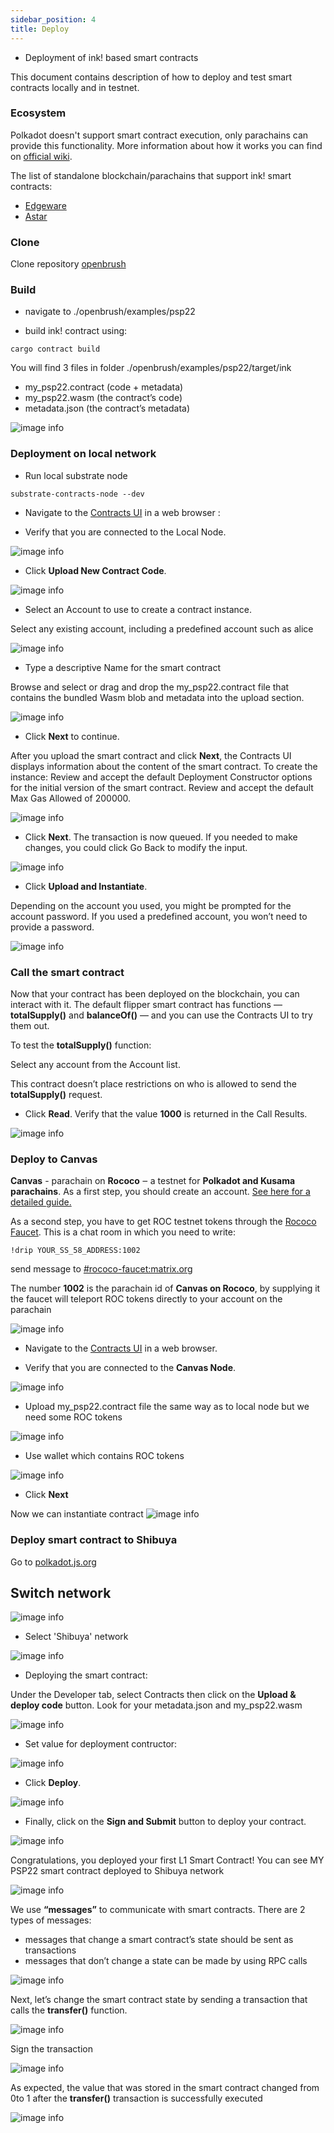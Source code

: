 ```yaml
---
sidebar_position: 4
title: Deploy
---
```


- Deployment of ink! based smart contracts

This document contains description of how to deploy and test smart contracts locally and in testnet.

### Ecosystem

Polkadot doesn't support smart contract execution, only parachains can provide this functionality. More information
about how it works you can find on [official wiki](https://wiki.polkadot.network/docs/en/build-smart-contracts).

The list of standalone blockchain/parachains that support ink! smart contracts:

* [Edgeware](https://edgewa.re)
* [Astar](https://astar.network/)

### Clone
Clone repository [openbrush](https://github.com/Supercolony-net/openbrush-contracts.git)

### Build

- navigate to ./openbrush/examples/psp22

- build ink! contract using: 
```
cargo contract build
```

You will find 3 files in folder ./openbrush/examples/psp22/target/ink
  - my_psp22.contract (code + metadata)
  - my_psp22.wasm (the contract’s code)
  - metadata.json (the contract’s metadata) 

![image info](pictures/files.jpeg)

### Deployment on local network

- Run local substrate node
```
substrate-contracts-node --dev
```
- Navigate to the [Contracts UI](https://paritytech.github.io/contracts-ui) in a web browser :

- Verify that you are connected to the Local Node.

![image info](pictures/select-local-network.jpeg)

- Click **Upload New Contract Code**.

![image info](pictures/add-new-contract.jpeg)

- Select an Account to use to create a contract instance.

Select any existing account, including a predefined account such as alice

![image info](pictures/set-instantiate-account.jpeg)

- Type a descriptive Name for the smart contract

Browse and select or drag and drop the my_psp22.contract file that contains the bundled Wasm blob and metadata into the upload section.

![image info](pictures/upload-and-instantiate-contract.jpeg)

- Click **Next** to continue.

After you upload the smart contract and click **Next**, the Contracts UI displays information about the content of the smart contract.
To create the instance:
Review and accept the default Deployment Constructor options for the initial version of the smart contract.
Review and accept the default Max Gas Allowed of 200000.

![image info](pictures/initialize-contract.jpeg)

- Click **Next**.
The transaction is now queued. If you needed to make changes, you could click Go Back to modify the input.

![image info](pictures/upload.jpeg)

- Click **Upload and Instantiate**.

Depending on the account you used, you might be prompted for the account password. If you used a predefined account, you won’t need to provide a password.

![image info](pictures/uploaded.jpeg)

### Call the smart contract
Now that your contract has been deployed on the blockchain, you can interact with it. The default flipper smart contract has  functions — **totalSupply()** and **balanceOf()** — and you can use the Contracts UI to try them out.

To test the **totalSupply()** function:

Select any account from the Account list.

This contract doesn’t place restrictions on who is allowed to send the **totalSupply()** request.

- Click **Read**.
Verify that the value **1000** is returned in the Call Results.

![image info](pictures/read-total-supply.jpeg)

### Deploy to Canvas

**Canvas** - parachain on **Rococo** ‒ a testnet for **Polkadot and Kusama parachains**.
As a first step, you should create an account. [See here for a detailed guide.](https://wiki.polkadot.network/docs/learn-account-generation)


As a second step, you have to get ROC testnet tokens through the [Rococo Faucet](https://wiki.polkadot.network/docs/learn-DOT#getting-rococo-tokens). This is a chat room in which you need to write:

```
!drip YOUR_SS_58_ADDRESS:1002
```

send message to [#rococo-faucet:matrix.org](https://matrix.to/#/#rococo-faucet:matrix.org)

The number **1002** is the parachain id of **Canvas on Rococo**, by supplying it the faucet will teleport ROC tokens directly to your account on the parachain

![image info](pictures/supercolony-wallet-roc.jpeg)

- Navigate to the [Contracts UI](https://paritytech.github.io/contracts-ui) in a web browser.

- Verify that you are connected to the **Canvas Node**.

![image info](pictures/set-canvas-network.jpeg)

- Upload my_psp22.contract file the same way as to local node but we need some ROC tokens

![image info](pictures/storage-deposit-limit-exchausted.jpeg)

- Use wallet which contains ROC tokens

![image info](pictures/select-wallet-with-roc.jpeg)

- Click **Next**

Now we can instantiate contract
![image info](pictures/the-instantiation-will-be-successful.jpeg)

### Deploy smart contract to Shibuya
Go to [polkadot.js.org](https://polkadot.js.org/apps/?rpc=wss%3A%2F%2Frpc.shibuya.astar.network#/explorer)

## Switch network

![image info](pictures/switch-network.jpeg)

- Select 'Shibuya' network

![image info](pictures/select-shibuya.jpeg)

- Deploying the smart contract:

Under the Developer tab, select Contracts then click on the **Upload & deploy code** button. Look for your metadata.json and my_psp22.wasm

![image info](pictures/upload-deploy-code-to-shibuya.jpeg)

- Set value for deployment contructor:

![image info](pictures/upload-deploy-code-to-shibuya-2.jpeg)

- Click **Deploy**.

![image info](pictures/shibuya-sign-and-submit.jpeg)

- Finally, click on the **Sign and Submit** button to deploy your contract.

![image info](pictures/sign-the-transaction-deploy.jpeg)

Congratulations, you deployed your first L1 Smart Contract!
You can see MY PSP22 smart contract deployed to Shibuya network

![image info](pictures/shibuya-deployed-contract.jpeg)

We use **“messages”** to communicate with smart contracts. 
There are 2 types of messages:
- messages that change a smart contract’s state should be sent as transactions
- messages that don’t change a state can be made by using RPC calls

![image info](pictures/contract-messages.jpeg)

Next, let’s change the smart contract state by sending a transaction that calls the **transfer()** function.

![image info](pictures/call-contract-transfer.jpeg)

Sign the transaction

![image info](pictures/sign-transfer-trx.jpeg)

As expected, the value that was stored in the smart contract changed from 0to 1 after the **transfer()** transaction is successfully executed

![image info](pictures/read-balance-of.jpeg)













